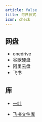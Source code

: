 ```yaml
---
article: false
title: 每日仪式
icon: check
---
```

## 网盘

- onedrive
- 谷歌硬盘
- 阿里云盘
- 飞书

## 库

- [一叶](https://od.dingeral.ml/)

- [飞书文件库](https://e8aced0umw.feishu.cn/drive/folder/fldcnL1CTdsKkl3MZy99yRcy10f)
